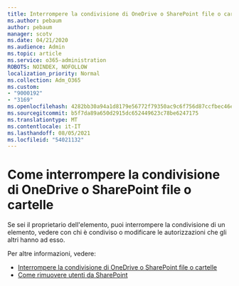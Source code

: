 ```yaml
---
title: Interrompere la condivisione di OneDrive o SharePoint file o cartelle
ms.author: pebaum
author: pebaum
manager: scotv
ms.date: 04/21/2020
ms.audience: Admin
ms.topic: article
ms.service: o365-administration
ROBOTS: NOINDEX, NOFOLLOW
localization_priority: Normal
ms.collection: Adm_O365
ms.custom:
- "9000192"
- "3169"
ms.openlocfilehash: 4282bb30a94a1d8179e56772f79350ac9c6f756d87ccfbec46e0418a3cc18612
ms.sourcegitcommit: b5f7da89a650d2915dc652449623c78be6247175
ms.translationtype: MT
ms.contentlocale: it-IT
ms.lasthandoff: 08/05/2021
ms.locfileid: "54021132"
---
```

# <a name="how-to-stop-sharing-onedrive-or-sharepoint-files-or-folders"></a>Come interrompere la condivisione di OneDrive o SharePoint file o cartelle

Se sei il proprietario dell'elemento, puoi interrompere la condivisione di un elemento, vedere con chi è condiviso o modificare le autorizzazioni che gli altri hanno ad esso.

Per altre informazioni, vedere: 

- [Interrompere la condivisione di OneDrive o SharePoint file o cartelle](https://support.office.com/article/stop-sharing-onedrive-or-sharepoint-files-or-folders-or-change-permissions-0a36470f-d7fe-40a0-bd74-0ac6c1e13323)
- [Come rimuovere utenti da SharePoint](/sharepoint/remove-users)